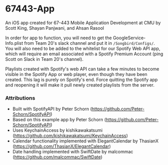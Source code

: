 # 67443-App
An iOS app created for 67-443 Mobile Application Development at CMU by Scott King, Shayan Panjwani, and Ahsan Rasool <br>

In order for app to function, you will need to get the GoogleService-Info.plist from Team 20's 
slack channel and put it in `/Songbird/Configs/`. You will also need to be added to the whitelist 
for our Spotify Web API app, which will require an email associated with a Spotify Premium Account 
(ping Scott on Slack in Team 20's channel). <br>

Playlists created with Spotify's web API can take a few minutes to become 
visible in the Spotify App or web player, even though they have been created. This lag is purely 
on Spotify's end. Force quitting the Spotify app and reopening it will make it pull newly 
created playlists from the server.

### Attributions
- Built with SpotifyAPI by Peter Schorn (https://github.com/Peter-Schorn/SpotifyAPI)
- Based on this example app by Peter Schorn (https://github.com/Peter-Schorn/SpotifyAPI)
- Uses KeychainAccess by kishikawakatsumi (https://github.com/kishikawakatsumi/KeychainAccess)
- Calendar functionality implemented with ElegantCalendar by ThasianX (https://github.com/ThasianX/ElegantCalendar)
- Date handling implemented with SwiftDate by malcommac (https://github.com/malcommac/SwiftDate)
